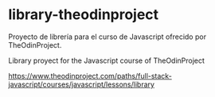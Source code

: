# library-theodinproject

Proyecto de librería para el curso de Javascript ofrecido por TheOdinProject.

Library proyect for the Javascript course of TheOdinProject

https://www.theodinproject.com/paths/full-stack-javascript/courses/javascript/lessons/library
